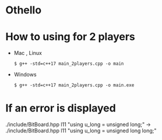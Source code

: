# Othello
# How to using for 2 players

  * Mac , Linux
  
    `$ g++ -std=c++17 main_2players.cpp -o main` 
    
  * Windows 
     
    `$ g++ -std=c++17 main_2players.cpp -o main.exe`
    
# If an error is displayed

./include/BitBoard.hpp l11 "using u_long = unsigned long;" -> ./include/BitBoard.hpp l11 "using u_long = unsigned long long;"
